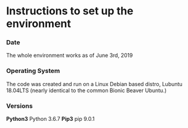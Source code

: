 # Instructions to set up the environment

### Date
The whole environment works as of June 3rd, 2019

### Operating System

The code was created and run on a Linux Debian based distro, Lubuntu 18.04LTS (nearly identical to the common Bionic Beaver Ubuntu.)

### Versions
**Python3** Python 3.6.7
**Pip3** pip 9.0.1
